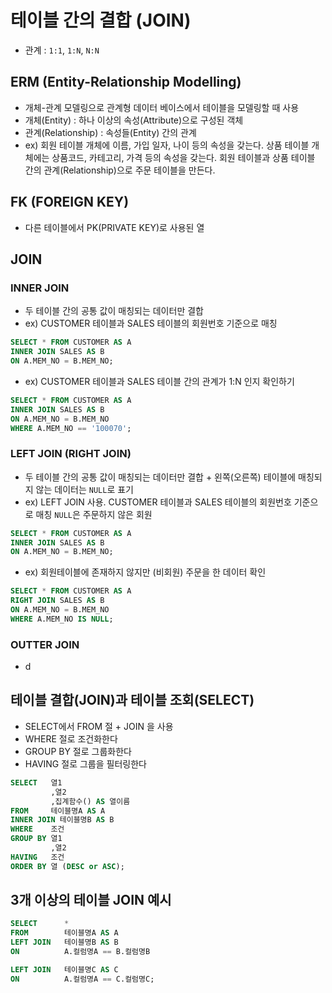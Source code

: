 # 테이블 간의 결합 (JOIN)

- 관계 : `1:1`, `1:N`, `N:N`

## ERM (Entity-Relationship Modelling)

- 개체-관계 모델링으로 관계형 데이터 베이스에서 테이블을 모델링할 때 사용
- 개체(Entity) : 하나 이상의 속성(Attribute)으로 구성된 객체
- 관계(Relationship) : 속성들(Entity) 간의 관계
- ex) 회원 테이블 개체에 이름, 가입 일자, 나이 등의 속성을 갖는다.
      상품 테이블 개체에는 상품코드, 카테고리, 가격 등의 속성을 갖는다.
      회원 테이블과 상품 테이블 간의 관계(Relationship)으로 주문 테이블을 만든다.

## FK (FOREIGN KEY)

- 다른 테이블에서 PK(PRIVATE KEY)로 사용된 열

## JOIN

### INNER JOIN

- 두 테이블 간의 공통 값이 매칭되는 데이터만 결합
- ex) CUSTOMER 테이블과 SALES 테이블의 회원번호 기준으로 매칭

```sql
SELECT * FROM CUSTOMER AS A
INNER JOIN SALES AS B
ON A.MEM_NO = B.MEM_NO;
```

- ex) CUSTOMER 테이블과 SALES 테이블 간의 관계가 1:N 인지 확인하기

```sql
SELECT * FROM CUSTOMER AS A
INNER JOIN SALES AS B
ON A.MEM_NO = B.MEM_NO
WHERE A.MEM_NO == '100070';
```

### LEFT JOIN (RIGHT JOIN)

- 두 테이블 간의 공통 값이 매칭되는 데이터만 결합 + 왼쪽(오른쪽) 테이블에 매칭되지 않는 데이터는 `NULL`로 표기
- ex) LEFT JOIN 사용. CUSTOMER 테이블과 SALES 테이블의 회원번호 기준으로 매칭 `NULL`은 주문하지 않은 회원

```sql
SELECT * FROM CUSTOMER AS A
INNER JOIN SALES AS B
ON A.MEM_NO = B.MEM_NO;
```

- ex) 회원테이블에 존재하지 않지만 (비회원) 주문을 한 데이터 확인

```sql
SELECT * FROM CUSTOMER AS A
RIGHT JOIN SALES AS B
ON A.MEM_NO = B.MEM_NO
WHERE A.MEM_NO IS NULL;
```

### OUTTER JOIN

- d
  
## 테이블 결합(JOIN)과 테이블 조회(SELECT)

- SELECT에서 FROM 절 + JOIN 을 사용
- WHERE 절로 조건화한다
- GROUP BY 절로 그룹화한다
- HAVING 절로 그룹을 필터링한다

```SQL
SELECT   열1
         ,열2
         ,집계함수() AS 열이름
FROM     테이블명A AS A
INNER JOIN 테이블명B AS B
WHERE    조건
GROUP BY 열1
         ,열2
HAVING   조건
ORDER BY 열 (DESC or ASC);
```

## 3개 이상의 테이블 JOIN 예시

```SQL
SELECT      *
FROM        테이블명A AS A
LEFT JOIN   테이블명B AS B
ON          A.컬럼명A == B.컬럼명B

LEFT JOIN   테이블명C AS C
ON          A.컬럼명A == C.컬럼명C;
```
